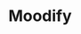 ---
title: "Moodify"
name: "Moodify"
one_liner: "NLP tool that categorize songs into moods and plays them to the mood you want"
tech_stack: [
    "Python",
    "Machine Learning",
    "Analytics",
    "User Research",
    "NLP",
    "tool",
]
tech: "Python, Data Mining, Machine Learning"
start_date: "2016-11-12"
github_link: "https://github.com/theCreedo/IndigitousMusicFinder"
devpost_link: "https://indigitous.org/projects/upliftify/"
additional_links: "https://docs.google.com/document/d/1SsHBxV5uW9Nua9YWK0FhQR99E4dm15evlvtCADXgV5E/edit"
youtube_embed_link: "https://www.youtube.com/embed/NDC10z1V3Fw"
header_image: "https://challengepost-s3-challengepost.netdna-ssl.com/photos/production/software_photos/000/503/282/datas/gallery.jpg"
header_image_alt_txt:
footer_image:
footer_image_alt_txt:
---